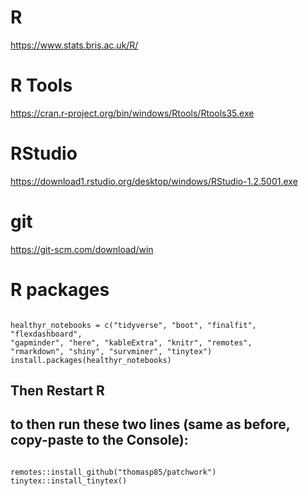 # R
https://www.stats.bris.ac.uk/R/

# R Tools
https://cran.r-project.org/bin/windows/Rtools/Rtools35.exe

# RStudio
https://download1.rstudio.org/desktop/windows/RStudio-1.2.5001.exe

# git
https://git-scm.com/download/win

# R packages

```{r}

healthyr_notebooks = c("tidyverse", "boot", "finalfit", "flexdashboard",
"gapminder", "here", "kableExtra", "knitr", "remotes",
"rmarkdown", "shiny", "survminer", "tinytex")
install.packages(healthyr_notebooks)

```

## Then Restart R

## to then run these two lines (same as before, copy-paste to the Console):

```{r}

remotes::install_github("thomasp85/patchwork")
tinytex::install_tinytex()

```
